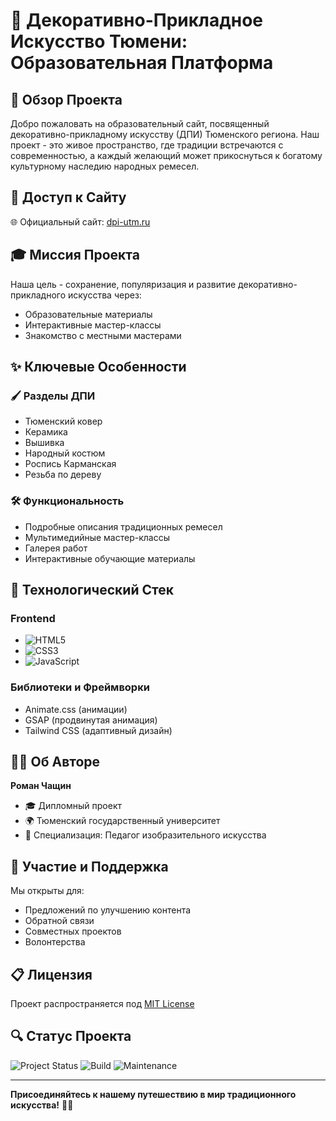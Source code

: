 # 🎨 Декоративно-Прикладное Искусство Тюмени: Образовательная Платформа

## 🌟 Обзор Проекта

Добро пожаловать на образовательный сайт, посвященный декоративно-прикладному искусству (ДПИ) Тюменского региона. Наш проект - это живое пространство, где традиции встречаются с современностью, а каждый желающий может прикоснуться к богатому культурному наследию народных ремесел.

## 🔗 Доступ к Сайту

🌐 Официальный сайт: [dpi-utm.ru](http://dpi-utm.ru)

## 🎓 Миссия Проекта

Наша цель - сохранение, популяризация и развитие декоративно-прикладного искусства через:
- Образовательные материалы
- Интерактивные мастер-классы
- Знакомство с местными мастерами

## ✨ Ключевые Особенности

### 🖌 Разделы ДПИ
- Тюменский ковер
- Керамика
- Вышивка
- Народный костюм
- Роспись Карманская
- Резьба по дереву

### 🛠 Функциональность
- Подробные описания традиционных ремесел
- Мультимедийные мастер-классы
- Галерея работ
- Интерактивные обучающие материалы

## 🚀 Технологический Стек

### Frontend
- ![HTML5](https://img.shields.io/badge/HTML5-E34F26?style=for-the-badge&logo=html5&logoColor=white)
- ![CSS3](https://img.shields.io/badge/CSS3-1572B6?style=for-the-badge&logo=css3&logoColor=white)
- ![JavaScript](https://img.shields.io/badge/JavaScript-F7DF1E?style=for-the-badge&logo=javascript&logoColor=black)

### Библиотеки и Фреймворки
- Animate.css (анимации)
- GSAP (продвинутая анимация)
- Tailwind CSS (адаптивный дизайн)

## 👨‍💻 Об Авторе

**Роман Чащин**
- 🎓 Дипломный проект
- 🌍 Тюменский государственный университет
- 📍 Специализация: Педагог изобразительного искусства

## 🤝 Участие и Поддержка

Мы открыты для:
- Предложений по улучшению контента
- Обратной связи
- Совместных проектов
- Волонтерства

## 📋 Лицензия

Проект распространяется под [MIT License](LICENSE)

## 🔍 Статус Проекта

![Project Status](https://img.shields.io/badge/status-active-brightgreen)
![Build](https://img.shields.io/badge/build-passing-brightgreen)
![Maintenance](https://img.shields.io/badge/maintained-yes-blue)

---

**Присоединяйтесь к нашему путешествию в мир традиционного искусства!** 🎨✨
